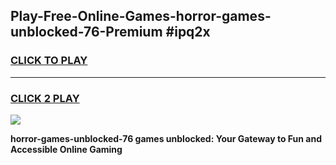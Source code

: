 
## Play-Free-Online-Games-horror-games-unblocked-76-Premium #ipq2x
<h3>
<a href="https://premium.freeplayer.one?title=horror-games-unblocked-76&ref=8M">CLICK TO PLAY</a></h3>
<hr>

<h3>
<a href="https://premium.freeplayer.one?title=horror-games-unblocked-76&ref=8M">CLICK 2 PLAY</a>
  
</h3>

<a href="https://premium.freeplayer.one?title=horror-games-unblocked-76&ref=8M"><img src="https://clearcache.store/games.png"></a>


**horror-games-unblocked-76 games unblocked: Your Gateway to Fun and Accessible Online Gaming**
